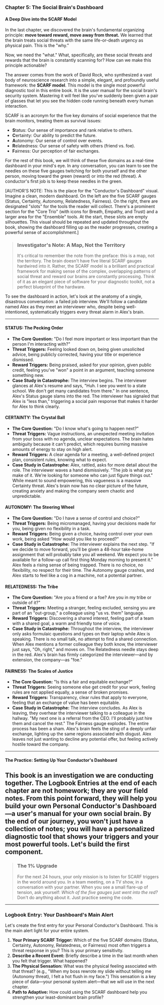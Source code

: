 ### **Chapter 5: The Social Brain's Dashboard**
#### A Deep Dive into the SCARF Model

In the last chapter, we discovered the brain's fundamental organizing principle: **move toward reward, move away from threat.** We learned that the brain treats social threats with the same life-or-death urgency as physical pain. This is the "why."

Now, we need the "what." What, specifically, are these social threats and rewards that the brain is constantly scanning for? How can we make this principle actionable?

The answer comes from the work of David Rock, who synthesized a vast body of neuroscience research into a simple, elegant, and profoundly useful framework: the **SCARF model**. This model is the single most powerful diagnostic tool in this entire book. It is the user manual for the social brain's security system. Mastering it will feel like you've suddenly been given a pair of glasses that let you see the hidden code running beneath every human interaction.

SCARF is an acronym for the five key domains of social experience that the brain monitors, treating them as survival issues:

*   **S**tatus: Our sense of importance and rank relative to others.
*   **C**ertainty: Our ability to predict the future.
*   **A**utonomy: Our sense of control over events.
*   **R**elatedness: Our sense of safety with others (friend vs. foe).
*   **F**airness: Our perception of fair exchanges.

For the rest of this book, we will think of these five domains as a real-time dashboard in your mind's eye. In any conversation, you can learn to see the needles on these five gauges twitching for both yourself and the other person, moving toward the green (reward) or into the red (threat). A conductor's first job is to keep these needles in the green.

[AUTHOR'S NOTE: This is the place for the "Conductor's Dashboard" visual. Imagine a clean, modern dashboard. On the left are the five SCARF gauges (Status, Certainty, Autonomy, Relatedness, Fairness). On the right, there are designated "slots" for the tools the reader will collect. There's a prominent section for the "Core Trio" (with icons for Breath, Empathy, and Trust) and a larger area for the "Ensemble" tools. At the start, these slots are empty silhouettes. This visual should be repeated and updated throughout the book, showing the dashboard filling up as the reader progresses, creating a powerful sense of accomplishment.]

> ### **Investigator's Note: A Map, Not the Territory**
>
> It's critical to remember the note from the preface: this is a map, not the territory. The brain doesn't have five literal SCARF gauges hardwired into it. Rather, the SCARF model is a brilliant and practical framework for making sense of the complex, overlapping patterns of social threat and reward our brains are constantly processing. Think of it as an elegant piece of software for your diagnostic toolkit, not a perfect blueprint of the hardware.

To see the dashboard in action, let's look at the anatomy of a single, disastrous conversation: a failed job interview. We'll follow a candidate named Alex as they meet an interviewer who, despite being well-intentioned, systematically triggers every threat alarm in Alex's brain.

---

#### **STATUS: The Pecking Order**
*   **The Core Question:** "Do I feel more important or less important than the person I'm interacting with?"
*   **Threat Triggers:** Feeling looked down on, being given unsolicited advice, being publicly corrected, having your title or experience dismissed.
*   **Reward Triggers:** Being praised, asked for your opinion, given public credit, feeling you've "won" a point in an argument, teaching someone something new.
*   **Case Study in Catastrophe:** The interview begins. The interviewer glances at Alex's resume and says, "Huh. I see you went to a state school. We don't get many candidates from there." In one sentence, Alex's Status gauge slams into the red. The interviewer has signaled that Alex is "less than," triggering a social pain response that makes it harder for Alex to think clearly.

#### **CERTAINTY: The Crystal Ball**
*   **The Core Question:** "Do I know what's going to happen next?"
*   **Threat Triggers:** Vague instructions, an unexpected meeting invitation from your boss with no agenda, unclear expectations. The brain hates ambiguity because it can't predict, which requires burning massive amounts of energy to stay on high alert.
*   **Reward Triggers:** A clear agenda for a meeting, a well-defined project plan, consistent rules, knowing what to expect.
*   **Case Study in Catastrophe:** Alex, rattled, asks for more detail about the role. The interviewer waves a hand dismissively. "The job is what you make of it. We're looking for someone who can just figure things out." While meant to sound empowering, this vagueness is a massive Certainty threat. Alex's brain now has no clear picture of the future, creating anxiety and making the company seem chaotic and unpredictable.

#### **AUTONOMY: The Steering Wheel**
*   **The Core Question:** "Do I have a sense of control and choice?"
*   **Threat Triggers:** Being micromanaged, having your decisions made for you, being given no flexibility in a task.
*   **Reward Triggers:** Being given a choice, having control over your own work, being asked "How would you like to proceed?"
*   **Case Study in Catastrophe:** The interviewer explains the next step. "If we decide to move forward, you'll be given a 48-hour take-home assignment that will probably take you all weekend. We expect you to be available for a follow-up call first thing Monday morning to present it." Alex feels a rising sense of being trapped. There is no choice, no flexibility, no respect for their time. The Autonomy gauge crashes, and Alex starts to feel like a cog in a machine, not a potential partner.

#### **RELATEDNESS: The Tribe**
*   **The Core Question:** "Are you a friend or a foe? Are you in my tribe or outside of it?"
*   **Threat Triggers:** Meeting a stranger, feeling excluded, sensing you are part of an "out-group," a colleague using "us vs. them" language.
*   **Reward Triggers:** Discovering a shared interest, feeling part of a team with a shared goal, a warm and friendly tone of voice.
*   **Case Study in Catastrophe:** Throughout the interview, the interviewer only asks formulaic questions and types on their laptop while Alex is speaking. There is no small talk, no attempt to find a shared connection. When Alex mentions a former colleague they both know, the interviewer just says, "Oh, right," and moves on. The Relatedness needle stays deep in the red. Alex's brain has firmly categorized the interviewer—and by extension, the company—as "foe."

#### **FAIRNESS: The Scales of Justice**
*   **The Core Question:** "Is this a fair and equitable exchange?"
*   **Threat Triggers:** Seeing someone else get credit for your work, feeling rules are not applied equally, a sense of broken promises.
*   **Reward Triggers:** Transparency, clear rules that apply to everyone, feeling that an exchange of value has been equitable.
*   **Case Study in Catastrophe:** The interview concludes. As Alex is leaving, they overhear the interviewer talking to a colleague in the hallway. "My next one is a referral from the CEO. I'll probably just hire them and cancel the rest." The Fairness gauge explodes. The entire process has been a sham. Alex's brain feels the sting of a deeply unfair exchange, lighting up the same regions associated with disgust. Alex leaves not just wanting to decline any potential offer, but feeling actively hostile toward the company.

---
#### **The Practice: Setting Up Your Conductor's Dashboard**
This book is an investigation we are conducting together. The Logbook Entries at the end of each chapter are not homework; they are your field notes. From this point forward, they will help you build your own **Personal Conductor's Dashboard**—a user's manual for your own social brain. By the end of our journey, you won't just have a collection of notes; you will have a personalized diagnostic tool that shows your triggers and your most powerful tools. Let's build the first component.
---
> ### **The 1% Upgrade**
>
> For the next 24 hours, your only mission is to listen for SCARF triggers in the world around you. In a team meeting, on a TV show, in a conversation with your partner. When you see a small flare-up of tension, ask yourself: *Which of the five gauges just went into the red?* Don't do anything about it. Just practice seeing the code.

---
### **Logbook Entry: Your Dashboard's Main Alert**

Let's create the first entry for your Personal Conductor's Dashboard. This is the main alert light for your entire system.

1.  **Your Primary SCARF Trigger:** Which of the five SCARF domains (Status, Certainty, Autonomy, Relatedness, or Fairness) most often triggers a threat response in you? This is your primary sensitivity.
2.  **Describe a Recent Event:** Briefly describe a time in the last month when you felt that trigger. What happened?
3.  **The Physical Sensation:** What was the physical feeling associated with that threat? (e.g., "When my boss rewrote my slide without telling me (Autonomy threat), I felt a hot flush in my face.") This sensation is a key piece of data—your personal system alert—that we will use in the next chapter.
4.  **Path to Adaptive:** How could using the SCARF dashboard help you strengthen your least-dominant brain profile?
